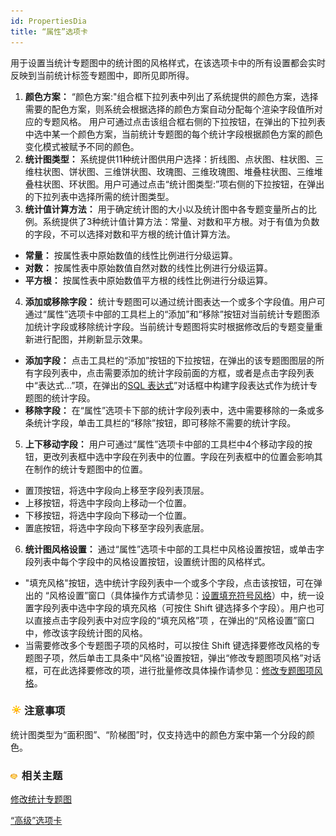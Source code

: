 ```yaml
---
id: PropertiesDia
title: “属性”选项卡
---
```

用于设置当统计专题图中的统计图的风格样式，在该选项卡中的所有设置都会实时反映到当前统计标签专题图中，即所见即所得。

1. **颜色方案：** “颜色方案:"组合框下拉列表中列出了系统提供的颜色方案，选择需要的配色方案，则系统会根据选择的颜色方案自动分配每个渲染字段值所对应的专题风格。 用户可通过点击该组合框右侧的下拉按钮，在弹出的下拉列表中选中某一个颜色方案，当前统计专题图的每个统计字段根据颜色方案的颜色变化模式被赋予不同的颜色。
2. **统计图类型：** 系统提供11种统计图供用户选择：折线图、点状图、柱状图、三维柱状图、饼状图、三维饼状图、玫瑰图、三维玫瑰图、堆叠柱状图、三维堆叠柱状图、环状图。用户可通过点击“统计图类型:”项右侧的下拉按钮，在弹出的下拉列表中选择所需的统计图类型。
3. **统计值计算方法：** 用于确定统计图的大小以及统计图中各专题变量所占的比例。系统提供了3种统计值计算方法：常量、对数和平方根。对于有值为负数的字段，不可以选择对数和平方根的统计值计算方法。 
* **常量：** 按属性表中原始数值的线性比例进行分级运算。
* **对数：** 按属性表中原始数值自然对数的线性比例进行分级运算。
* **平方根：** 按属性表中原始数值平方根的线性比例进行分级运算。
4. **添加或移除字段：** 统计专题图可以通过统计图表达一个或多个字段值。用户可通过“属性”选项卡中部的工具栏上的“添加”和“移除”按钮对当前统计专题图添加统计字段或移除统计字段。当前统计专题图将实时根据修改后的专题变量重新进行配图，并刷新显示效果。 
* **添加字段：** 点击工具栏的“添加”按钮的下拉按钮，在弹出的该专题图图层的所有字段列表中，点击需要添加的统计字段前面的方框，或者是点击字段列表中“表达式…”项，在弹出的[SQL 表达式](../../Query/SQLQueryDia)”对话框中构建字段表达式作为统计专题图的统计字段。
* **移除字段：** 在“属性”选项卡下部的统计字段列表中，选中需要移除的一条或多条统计字段，单击工具栏的“移除”按钮，即可移除不需要的统计字段。
5. **上下移动字段：** 用户可通过“属性”选项卡中部的工具栏中4个移动字段的按钮，更改列表框中选中字段在列表中的位置。字段在列表框中的位置会影响其在制作的统计专题图中的位置。 
* 置顶按钮，将选中字段向上移至字段列表顶层。
* 上移按钮，将选中字段向上移动一个位置。
* 下移按钮，将选中字段向下移动一个位置。
* 置底按钮，将选中字段向下移至字段列表底层。
6. **统计图风格设置：** 通过“属性”选项卡中部的工具栏中风格设置按钮，或单击字段列表中每个字段中的风格设置按钮，设置统计图的风格样式。 
* "填充风格"按钮，选中统计字段列表中一个或多个字段，点击该按钮，可在弹出的 “风格设置”窗口（具体操作方式请参见：[设置填充符号风格](../../Visualization/LayerStyle/FillSymStyle)）中，统一设置字段列表中选中字段的填充风格（可按住 Shift 键选择多个字段）。用户也可以直接点击字段列表中对应字段的“填充风格”项 ，在弹出的“风格设置”窗口中，修改该字段统计图的风格。
* 当需要修改多个专题图子项的风格时，可以按住 Shift 键选择要修改风格的专题图子项，然后单击工具条中“风格”设置按钮，弹出“修改专题图项风格”对话框，可在此选择要修改的项，进行批量修改具体操作请参见：[修改专题图项风格](../ThematicStyle)。

### ![](../../img/note.png)注意事项

统计图类型为“面积图”、“阶梯图”时，仅支持选中的颜色方案中第一个分段的颜色。

### ![](../../img/seealso.png) 相关主题

 [修改统计专题图](GraphMapDia)

 [“高级”选项卡](AdvancedDia)

